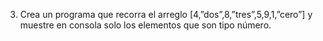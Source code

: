 3. Crea un programa que recorra el arreglo [4,”dos”,8,”tres”,5,9,1,”cero”] y muestre en consola solo los elementos que son tipo número.

